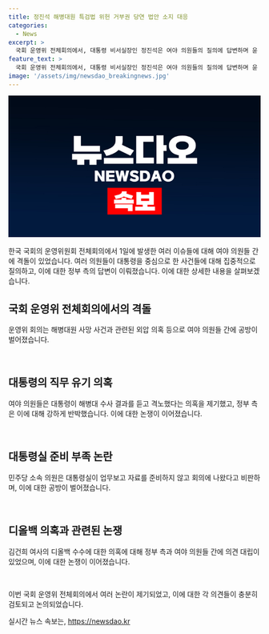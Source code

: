 ```yaml
---
title: 정진석 해병대원 특검법 위헌 거부권 당연 법안 소지 대응
categories:
  - News
excerpt: >
  국회 운영위 전체회의에서, 대통령 비서실장인 정진석은 여야 의원들의 질의에 답변하며 윤 대통령의 격노설을 부인하고, 장호진 국가안보실장은 적절한 상황 판단이 아니라고 발언하며 격론이 벌어졌다. 민주당 의원들은 해병대원 사망 사건과 관련된 대통령의 행동을 촉구하고, 국회 운영위에서 고성이 오가며 공방이 벌어졌으며, 여사의 디올백 의혹에 대한 논의 또한 이뤄졌다. 국회는 여야 간 논쟁으로 인해 중단되는 등 긴장한 분위기 속에서 열렸다.
feature_text: >
  국회 운영위 전체회의에서, 대통령 비서실장인 정진석은 여야 의원들의 질의에 답변하며 윤 대통령의 격노설을 부인하고, 장호진 국가안보실장은 적절한 상황 판단이 아니라고 발언하며 격론이 벌어졌다. 민주당 의원들은 해병대원 사망 사건과 관련된 대통령의 행동을 촉구하고, 국회 운영위에서 고성이 오가며 공방이 벌어졌으며, 여사의 디올백 의혹에 대한 논의 또한 이뤄졌다. 국회는 여야 간 논쟁으로 인해 중단되는 등 긴장한 분위기 속에서 열렸다.
image: '/assets/img/newsdao_breakingnews.jpg'
---
```


<p><img src="/assets/img/newsdao_breakingnews.jpg" alt="bookingtag 속보" /></p>

<p>한국 국회의 운영위원회 전체회의에서 1일에 발생한 여러 이슈들에 대해 여야 의원들 간에 격돌이 있었습니다. 여러 의원들이 대통령을 중심으로 한 사건들에 대해 집중적으로 질의하고, 이에 대한 정부 측의 답변이 이뤄졌습니다. 이에 대한 상세한 내용을 살펴보겠습니다.</p>

<h2 data-ke-size="size26">국회 운영위 전체회의에서의 격돌</h2>

<p>운영위 회의는 해병대원 사망 사건과 관련된 외압 의혹 등으로 여야 의원들 간에 공방이 벌어졌습니다.</p>

<p data-ke-size="size16">&nbsp;</p>

<h2 data-ke-size="size26">대통령의 직무 유기 의혹</h2>

<p>여야 의원들은 대통령이 해병대 수사 결과를 듣고 격노했다는 의혹을 제기했고, 정부 측은 이에 대해 강하게 반박했습니다. 이에 대한 논쟁이 이어졌습니다.</p>

<p data-ke-size="size16">&nbsp;</p>

<h2 data-ke-size="size26">대통령실 준비 부족 논란</h2>

<p>민주당 소속 의원은 대통령실이 업무보고 자료를 준비하지 않고 회의에 나왔다고 비판하며, 이에 대한 공방이 벌어졌습니다.</p>

<p data-ke-size="size16">&nbsp;</p>

<h2 data-ke-size="size26">디올백 의혹과 관련된 논쟁</h2>

<p>김건희 여사의 디올백 수수에 대한 의혹에 대해 정부 측과 여야 의원들 간에 의견 대립이 있었으며, 이에 대한 논쟁이 이어졌습니다.</p>

<p data-ke-size="size16">&nbsp;</p>

<p>이번 국회 운영위 전체회의에서 여러 논란이 제기되었고, 이에 대한 각 의견들이 충분히 검토되고 논의되었습니다.</p>
실시간 뉴스 속보는, <a href="https://newsdao.kr" rel="dofollow">https://newsdao.kr</a>


